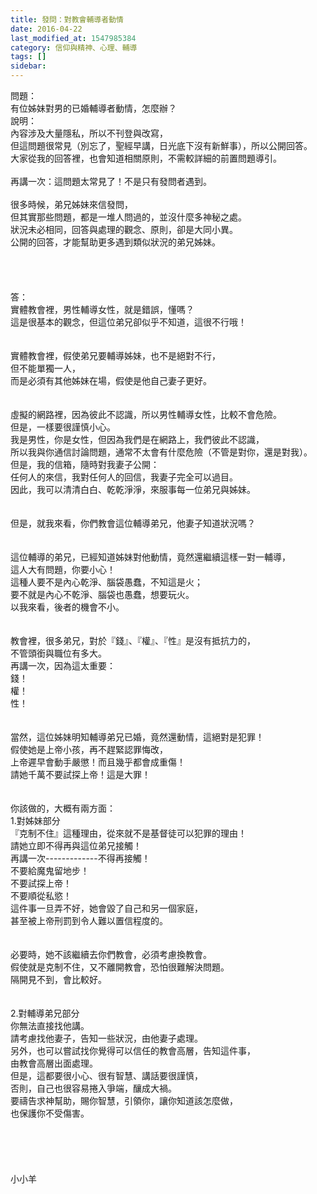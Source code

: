 ```yaml
---
title: 發問：對教會輔導者動情
date: 2016-04-22
last_modified_at: 1547985384
category: 信仰與精神、心理、輔導
tags: []
sidebar: 
---
```


<p>問題：<br/>有位姊妹對男的已婚輔導者動情，怎麼辦？<br/><!--more-->說明：<br/>內容涉及大量隱私，所以不刊登與改寫，<br/>但這問題很常見（別忘了，聖經早講，日光底下沒有新鮮事），所以公開回答。<br/>大家從我的回答裡，也會知道相關原則，不需較詳細的前置問題導引。<br/><br/>再講一次：這問題太常見了！不是只有發問者遇到。<br/><br/>很多時候，弟兄姊妹來信發問，<br/>但其實那些問題，都是一堆人問過的，並沒什麼多神秘之處。<br/>狀況未必相同，回答與處理的觀念、原則，卻是大同小異。<br/>公開的回答，才能幫助更多遇到類似狀況的弟兄姊妹。<br/><br/><br/><br/><br/>答：<br/>實體教會裡，男性輔導女性，就是錯誤，懂嗎？<br/>這是很基本的觀念，但這位弟兄卻似乎不知道，這很不行哦！<br/><br/> <br/>實體教會裡，假使弟兄要輔導姊妹，也不是絕對不行，<br/>但不能單獨一人，<br/>而是必須有其他姊妹在場，假使是他自己妻子更好。<br/> <br/><br/>虛擬的網路裡，因為彼此不認識，所以男性輔導女性，比較不會危險。<br/>但是，一樣要很謹慎小心。<br/>我是男性，你是女性，但因為我們是在網路上，我們彼此不認識，<br/>所以我與你通信討論問題，通常不太會有什麼危險（不管是對你，還是對我）。<br/>但是，我的信箱，隨時對我妻子公開：<br/>任何人的來信，我對任何人的回信，我妻子完全可以過目。<br/>因此，我可以清清白白、乾乾淨淨，來服事每一位弟兄與姊妹。<br/> <br/><br/>但是，就我來看，你們教會這位輔導弟兄，他妻子知道狀況嗎？<br/><br/><br/>這位輔導的弟兄，已經知道姊妹對他動情，竟然還繼續這樣一對一輔導，<br/>這人大有問題，你要小心！<br/>這種人要不是內心乾淨、腦袋愚蠢，不知這是火；<br/>要不就是內心不乾淨、腦袋也愚蠢，想要玩火。<br/>以我來看，後者的機會不小。<br/> <br/><br/>教會裡，很多弟兄，對於『錢』、『權』、『性』是沒有抵抗力的，<br/>不管頭銜與職位有多大。<br/>再講一次，因為這太重要：<br/>錢！<br/>權！<br/>性！<br/> <br/><br/>當然，這位姊妹明知輔導弟兄已婚，竟然還動情，這絕對是犯罪！<br/>假使她是上帝小孩，再不趕緊認罪悔改，<br/>上帝遲早會動手嚴懲！而且幾乎都會成重傷！<br/>請她千萬不要試探上帝！這是大罪！<br/> <br/><br/>你該做的，大概有兩方面：<br/>1.對姊妹部分<br/>『克制不住』這種理由，從來就不是基督徒可以犯罪的理由！<br/>請她立即不得再與這位弟兄接觸！<br/>再講一次-------------不得再接觸！<br/>不要給魔鬼留地步！<br/>不要試探上帝！<br/>不要順從私慾！<br/>這件事一旦弄不好，她會毀了自己和另一個家庭，<br/>甚至被上帝刑罰到令人難以置信程度的。<br/> <br/><br/>必要時，她不該繼續去你們教會，必須考慮換教會。<br/>假使就是克制不住，又不離開教會，恐怕很難解決問題。<br/>隔開見不到，會比較好。<br/> <br/> <br/>2.對輔導弟兄部分<br/>你無法直接找他講。<br/>請考慮找他妻子，告知一些狀況，由他妻子處理。<br/>另外，也可以嘗試找你覺得可以信任的教會高層，告知這件事，<br/>由教會高層出面處理。<br/>但是，這都要很小心、很有智慧、講話要很謹慎，<br/>否則，自己也很容易捲入爭端，釀成大禍。<br/>要禱告求神幫助，賜你智慧，引領你，讓你知道該怎麼做，<br/>也保護你不受傷害。<br/><br/><br/><br/><br/><br/>小小羊<br/><br/><br/><br/><br/><br/></p>